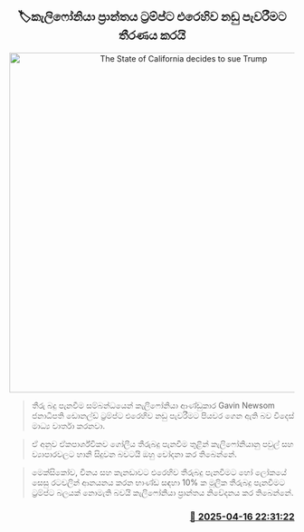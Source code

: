 <p align='center'><b><h2 align='center' title='The State of California decides to sue Trump'>🏷කැලිෆෝනියා ප්‍රාන්තය ට්‍රම්ප්ට එරෙහිව නඩු පැවරීමට තීරණය කරයි</h2></b></p>
<p align='center'><img src='https://helakuru.sgp1.cdn.digitaloceanspaces.com/esana/images/lib/donald-trump-2025.jpg' width='600' alt='The State of California decides to sue Trump'></p>

> තීරු බදු පැනවීම සම්බන්ධයෙන් කැලිෆෝනියා ආණ්ඩුකාර Gavin Newsom ජනාධිපති ඩොනල්ඩ් ට්‍රම්ප්ට එරෙහිව නඩු පැවරීමට පියවර ගෙන ඇති බව විදෙස් මාධ්‍ය වාර්තා කරනවා.

> ඒ අනුව ඒකපාර්ශ්විකව ගෝලීය තීරුබදු පැනවීම තුළින් කැලිෆෝනියානු පවුල් සහ ව්‍යාපාරවලට හානි සිදුවන බවටයි ඔහු චෝදනා කර තිබෙන්නේ.

> මෙක්සිකෝව, චීනය සහ කැනඩාවට එරෙහිව තීරුබදු පැනවීමට හෝ ලෝකයේ සෙසු රටවලින් ආනයනය කරන භාණ්ඩ සඳහා 10% ක මූලික තීරුබදු පැනවීමට ට්‍රම්ප්ට බලයක් නොමැති බවයි කැලිෆෝනියා ප්‍රාන්තය නිවේදනය කර තිබෙන්නේ.



<h3 align='right'><a href='https://www.helakuru.lk/esana/p/109270/'>📅 2025-04-16 22:31:22</a></h3>
